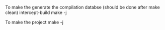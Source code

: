 
To make the generate the compilation databse (should be done after make clean)
intercept-build make -j

To make the project
make -j

